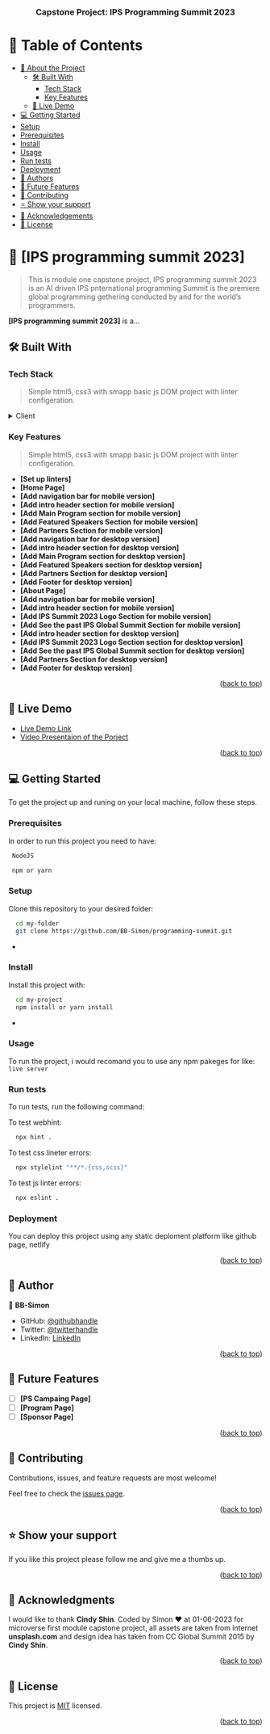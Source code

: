 <a name="readme-top"></a>
<div align="center">

  <h3><b>Capstone Project: IPS Programming Summit 2023</b></h3>

</div>

<!-- TABLE OF CONTENTS -->

# 📗 Table of Contents

- [📖 About the Project](#about-project)
  - [🛠 Built With](#built-with)
    - [Tech Stack](#tech-stack)
    - [Key Features](#key-features)
  - [🚀 Live Demo](#live-demo)
- [💻 Getting Started](#getting-started)
- [Setup](#setup)
- [Prerequisites](#prerequisites)
- [Install](#install)
- [Usage](#usage)
- [Run tests](#run-tests)
- [Deployment](#triangular_flag_on_post-deployment)
- [👥 Authors](#authors)
- [🔭 Future Features](#future-features)
- [🤝 Contributing](#contributing)
- [⭐️ Show your support](#support)
- [🙏 Acknowledgements](#acknowledgements)
- [📝 License](#license)

<!-- PROJECT DESCRIPTION -->

# 📖 [IPS programming summit 2023] <a name="about-project"></a>

> This is module one capstone project, IPS programming summit 2023 is an AI driven IPS pnternational programming Summit is the premiere global programming gethering conducted by and for the world’s programmers.

**[IPS programming summit 2023]** is a...

## 🛠 Built With <a name="built-with"></a>

### Tech Stack <a name="tech-stack"></a>

> Simple html5, css3 with smapp basic js DOM project with linter configeration.

<details>
  <summary>Client</summary>
  <ul>
    <li><a href="https://github.com/BB-Simon/">yml for linters</a></li>
    <li><a href="https://www.w3schools.com/html/">HTML</a></li>
    <li><a href="https://developer.mozilla.org/en-US/docs/Web/CSS">CSS</a></li>
    <li><a href="https://www.w3schools.com/js/default.asp">JS</a></li>
  </ul>
</details>

<!-- Features -->

### Key Features <a name="key-features"></a>

> Simple html5, css3 with smapp basic js DOM project with linter configeration.

- **[Set up linters]**
- **[Home Page]**
- **[Add navigation bar for mobile version]**
- **[Add intro header section for mobile version]**
- **[Add Main Program section for mobile version]**
- **[Add Featured Speakers Section for mobile version]**
- **[Add Partners Section for mobile version]**
- **[Add navigation bar for desktop version]**
- **[Add intro header section for desktop version]**
- **[Add Main Program section for desktop version]**
- **[Add Featured Speakers section for desktop version]**
- **[Add Partners Section for desktop version]**
- **[Add Footer for desktop version]**
- **[About Page]**
- **[Add navigation bar for mobile version]**
- **[Add intro header section for mobile version]**
- **[Add IPS Summit 2023 Logo Section for mobile version]**
- **[Add See the past IPS Global Summit Section for mobile version]**
- **[Add intro header section for desktop version]**
- **[Add IPS Summit 2023 Logo Section section for desktop version]**
- **[Add See the past IPS Global Summit section for desktop version]**
- **[Add Partners Section for desktop version]**
- **[Add Footer for desktop version]**

<p align="right">(<a href="#readme-top">back to top</a>)</p>

<!-- LIVE DEMO -->

## 🚀 Live Demo <a name="live-demo"></a>

- [Live Demo Link](https://bb-simon.github.io/programming-summit/)
- [Video Presentaion of the Porject](https://www.loom.com/share/9415ea7eac4b4258ac6bb3c2d22f5a77)

<p align="right">(<a href="#readme-top">back to top</a>)</p>

<!-- GETTING STARTED -->

## 💻 Getting Started <a name="getting-started"></a>

To get the project up and runing on your local machine, follow these steps.

### Prerequisites

In order to run this project you need to have:

```sh
 NodeJS
```
```sh
 npm or yarn
```

### Setup

Clone this repository to your desired folder:


```sh
  cd my-folder
  git clone https://github.com/BB-Simon/programming-summit.git
```
-

### Install

Install this project with:

```sh
  cd my-project
  npm install or yarn install
```
-

### Usage

To run the project, i would recomand you to use any npm pakeges for like: `live server`

### Run tests

To run tests, run the following command:

To test webhint:

```sh
  npx hint .
```

To test css lineter errors:

```sh
  npx stylelint "**/*.{css,scss}"
```

To test js linter errors:

```sh
  npx eslint .
```

### Deployment

You can deploy this project using any static deploment platform like github page, netlify

<p align="right">(<a href="#readme-top">back to top</a>)</p>

<!-- AUTHOR -->

## 👥 Author <a name="author"></a>

👤 **BB-Simon**

- GitHub: [@githubhandle](https://github.com/BB-Simon)
- Twitter: [@twitterhandle](https://twitter.com/bb_s_imon)
- LinkedIn: [LinkedIn](https://www.linkedin.com/in/bb-simon/)

<p align="right">(<a href="#readme-top">back to top</a>)</p>

<!-- FUTURE FEATURES -->

## 🔭 Future Features <a name="future-features"></a>

- [ ] **[PS Campaing Page]**
- [ ] **[Program Page]**
- [ ] **[Sponsor Page]**

<p align="right">(<a href="#readme-top">back to top</a>)</p>

<!-- CONTRIBUTING -->

## 🤝 Contributing <a name="contributing"></a>

Contributions, issues, and feature requests are most welcome!

Feel free to check the [issues page](https://github.com/BB-Simon/programming-summit/issues).

<p align="right">(<a href="#readme-top">back to top</a>)</p>

<!-- SUPPORT -->

## ⭐️ Show your support <a name="support"></a>

If you like this project please follow me and give me a thumbs up.

<p align="right">(<a href="#readme-top">back to top</a>)</p>

<!-- ACKNOWLEDGEMENTS -->

## 🙏 Acknowledgments <a name="acknowledgements"></a>

I would like to thank <strong>Cindy Shin</strong>.
Coded by Simon ♥ at 01-06-2023 for microverse first module capstone project, all assets are taken from internet <strong>unsplash.com</strong> and design idea has taken from CC Global Summit 2015 by <strong>Cindy Shin</strong>.

<p align="right">(<a href="#readme-top">back to top</a>)</p>

## 📝 License <a name="license"></a>

This project is [MIT](./LICENSE) licensed.

<p align="right">(<a href="#readme-top">back to top</a>)</p>